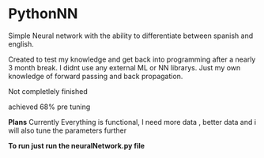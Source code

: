 # PythonNN
Simple Neural network with the ability to differentiate between spanish and english. 

Created to test my knowledge and get back into programming after a nearly 3 month break.
I didnt use any external ML or NN librarys. Just my own knowledge of forward passing and back propagation.

Not completlely finished



achieved 68% pre tuning

 **Plans** Currently Everything is functional, I need more data , better data and i will also tune the parameters further


 **To run just run the neuralNetwork.py file**
